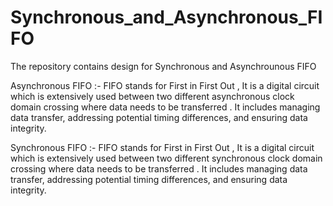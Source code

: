 # Synchronous_and_Asynchronous_FIFO
The repository contains design for Synchronous and Asynchrounous FIFO 

Asynchronous FIFO :- FIFO stands for First in First Out , It is a digital circuit which is extensively used between two different asynchronous  clock domain crossing where data needs to be transferred . It includes managing data transfer, addressing potential timing differences, and
ensuring data integrity.

Synchronous FIFO :- FIFO stands for First in First Out , It is a digital circuit which is extensively used between two different synchronous  clock domain crossing where data needs to be transferred . It includes managing data transfer, addressing potential timing differences, and
ensuring data integrity.
